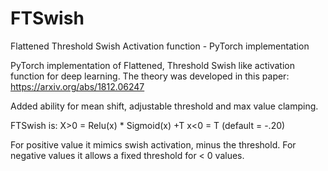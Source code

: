 # FTSwish
Flattened Threshold Swish Activation function - PyTorch implementation 

PyTorch implementation of Flattened, Threshold Swish like activation function for deep learning.  The theory was developed in this paper:
https://arxiv.org/abs/1812.06247

Added ability for mean shift, adjustable threshold and max value clamping.

FTSwish is:
X>0 = Relu(x) * Sigmoid(x) +T
x<0 = T  (default = -.20)

For positive value it mimics swish activation, minus the threshold.  For negative values it allows a fixed threshold for < 0 values. 
